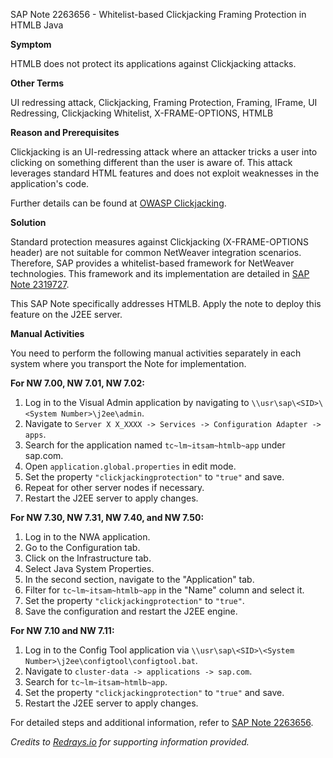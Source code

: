 SAP Note 2263656 - Whitelist-based Clickjacking Framing Protection in HTMLB Java

**Symptom**

HTMLB does not protect its applications against Clickjacking attacks.

**Other Terms**

UI redressing attack, Clickjacking, Framing Protection, Framing, IFrame, UI Redressing, Clickjacking Whitelist, X-FRAME-OPTIONS, HTMLB

**Reason and Prerequisites**

Clickjacking is an UI-redressing attack where an attacker tricks a user into clicking on something different than the user is aware of. This attack leverages standard HTML features and does not exploit weaknesses in the application's code.

Further details can be found at [OWASP Clickjacking](https://www.owasp.org/index.php/Clickjacking).

**Solution**

Standard protection measures against Clickjacking (X-FRAME-OPTIONS header) are not suitable for common NetWeaver integration scenarios. Therefore, SAP provides a whitelist-based framework for NetWeaver technologies. This framework and its implementation are detailed in [SAP Note 2319727](https://me.sap.com/notes/2319727).

This SAP Note specifically addresses HTMLB. Apply the note to deploy this feature on the J2EE server.

**Manual Activities**

You need to perform the following manual activities separately in each system where you transport the Note for implementation.

**For NW 7.00, NW 7.01, NW 7.02:**
1. Log in to the Visual Admin application by navigating to `\\usr\sap\<SID>\<System Number>\j2ee\admin`.
2. Navigate to `Server X X_XXXX -> Services -> Configuration Adapter -> apps`.
3. Search for the application named `tc~lm~itsam~htmlb~app` under sap.com.
4. Open `application.global.properties` in edit mode.
5. Set the property `"clickjackingprotection"` to `"true"` and save.
6. Repeat for other server nodes if necessary.
7. Restart the J2EE server to apply changes.

**For NW 7.30, NW 7.31, NW 7.40, and NW 7.50:**
1. Log in to the NWA application.
2. Go to the Configuration tab.
3. Click on the Infrastructure tab.
4. Select Java System Properties.
5. In the second section, navigate to the "Application" tab.
6. Filter for `tc~lm~itsam~htmlb~app` in the "Name" column and select it.
7. Set the property `"clickjackingprotection"` to `"true"`.
8. Save the configuration and restart the J2EE engine.

**For NW 7.10 and NW 7.11:**
1. Log in to the Config Tool application via `\\usr\sap\<SID>\<System Number>\j2ee\configtool\configtool.bat`.
2. Navigate to `cluster-data -> applications -> sap.com`.
3. Search for `tc~lm~itsam~htmlb~app`.
4. Set the property `"clickjackingprotection"` to `"true"` and save.
5. Restart the J2EE server to apply changes.

For detailed steps and additional information, refer to [SAP Note 2263656](https://me.sap.com/notes/0002263656).

*Credits to [Redrays.io](https://redrays.io) for supporting information provided.*